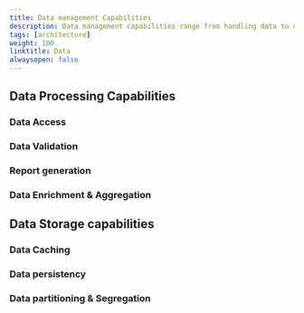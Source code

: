 ```yaml
---
title: Data management Capabilities
description: Data management capabilities range from handling data to defining data models for applications in Altinn Studio
tags: [architecture]
weight: 100
linktitle: Data
alwaysopen: false
---
```




## Data Processing Capabilities

### Data Access

### Data Validation


### Report generation


### Data Enrichment & Aggregation



## Data Storage capabilities


### Data Caching


### Data persistency


### Data partitioning & Segregation